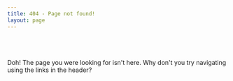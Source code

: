```yaml
---
title: 404 - Page not found!
layout: page
---
```

<div id="maintext">

<br>
<br>
<br>
Doh! The page you were looking for isn't here. Why don't you try navigating using the links in the header?

